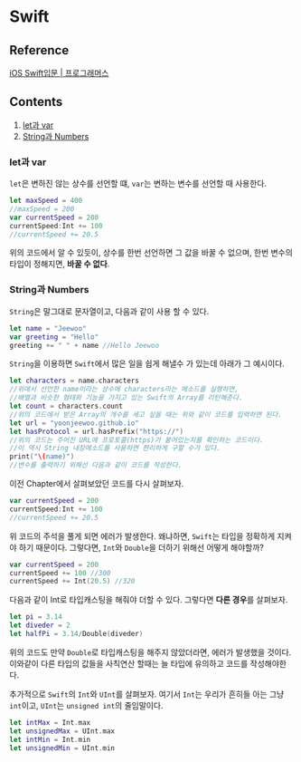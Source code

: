# Swift

## Reference
[iOS Swift입문 | 프로그래머스](https://programmers.co.kr/learn/courses/4)

## Contents

1. [let과 var](#let과-var)
2. [String과 Numbers](#string과-numbers)

### let과 var

`let`은 변하진 않는 상수를 선언할 떄, `var`는 변하는 변수를 선언할 때 사용한다.

```swift
let maxSpeed = 400
//maxSpeed = 200
var currentSpeed = 200
currentSpeed:Int += 100
//currentSpeed += 20.5
```

위의 코드에서 알 수 있듯이, 상수를 한번 선언하면 그 값을 바꿀 수 없으며, 한번 변수의 타입이 정해지면, **바꿀 수 없다**.

### String과 Numbers

`String`은 말그대로 문자열이고, 다음과 같이 사용 할 수 있다.

```swift
let name = "Jeewoo" 
var greeting = "Hello"
greeting += " " + name //Hello Jeewoo
```
`String`을 이용하면 `Swift`에서 많은 일을 쉽게 해낼수 가 있는데 아래가 그 예시이다.

```swift
let characters = name.characters
//위에서 선언한 name이라는 상수에 characters라는 메소드를 실행하면, 
//배열과 비슷한 형태와 기능을 가지고 있는 Swift의 Array를 리턴해준다.
let count = characters.count
//위의 코드에서 받은 Array의 개수를 세고 싶을 때는 위와 같이 코드를 입력하면 된다.
let url = "yoonjeewoo.github.io"
let hasProtocol = url.hasPrefix("https://")
//위의 코드는 주어진 URL에 프로토콜(https)가 붙어있는지를 확인하는 코드이다. 
//이 역시 String 내장메소드를 사용하면 편리하게 구할 수가 있다.
print("\(name)")
//변수를 출력하기 위해선 다음과 같이 코드를 작성한다.
```

이전 Chapter에서 살펴보았던 코드를 다시 살펴보자.
```swift
var currentSpeed = 200
currentSpeed:Int += 100
//currentSpeed += 20.5
```
위 코드의 주석을 풀게 되면 에러가 발생한다. 왜냐하면, `Swift`는 타입을 정확하게 지켜야 하기 때문이다. 그렇다면, `Int`와 `Double`을 더하기 위해선 어떻게 해야할까?

```swift
var currentSpeed = 200
currentSpeed += 100 //300
currentSpeed += Int(20.5) //320
```
다음과 같이 Int로 타입캐스팅을 해줘야 더할 수 있다. 그렇다면 **다른 경우**를 살펴보자.
```swift
let pi = 3.14
let diveder = 2
let halfPi = 3.14/Double(diveder)
```
위의 코드도 만약 `Double`로 타입캐스팅을 해주지 않았더라면, 에러가 발생했을 것이다. 이와같이 다른 타입의 값들을 사칙연산 할때는 늘 타입에 유의하고 코드를 작성해야한다.

추가적으로 `Swift`의 `Int`와 `UInt`를 살펴보자.
여기서 `Int`는 우리가 흔히들 아는 그냥 `int`이고, `UInt`는 `unsigned int`의 줄임말이다.
```swift
let intMax = Int.max
let unsignedMax = UInt.max
let intMin = Int.min
let unsignedMin = UInt.min
```

	